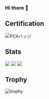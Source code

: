### Hi there 👋

<!--
**hide0621/hide0621** is a ✨ _special_ ✨ repository because its `README.md` (this file) appears on your GitHub profile.

Here are some ideas to get you started:

- 🔭 I’m currently working on ...
- 🌱 I’m currently learning ...
- 👯 I’m looking to collaborate on ...
- 🤔 I’m looking for help with ...
- 💬 Ask me about ...
- 📫 How to reach me: ...
- 😄 Pronouns: ...
- ⚡ Fun fact: ...
-->

## Certification

![PCAバッジ](https://github.com/hide0621/hide0621/assets/96705805/377ea295-3e46-4a86-86e0-4b5643181209)

## Stats
![](http://github-profile-summary-cards.vercel.app/api/cards/profile-details?username=hide0621&theme=gruvbox)
![](http://github-profile-summary-cards.vercel.app/api/cards/repos-per-language?username=hide0621&theme=gruvbox)
![](http://github-profile-summary-cards.vercel.app/api/cards/most-commit-language?username=hide0621&theme=gruvbox)
<!--
![](http://github-profile-summary-cards.vercel.app/api/cards/stats?username=hide0621&theme=gruvbox)
-->
<!--
![](http://github-profile-summary-cards.vercel.app/api/cards/productive-time?username=hide0621&theme=gruvbox&utcOffset=9)
-->


## Trophy
![trophy](https://github-profile-trophy.vercel.app/?username=hide0621&theme=gruvbox)


